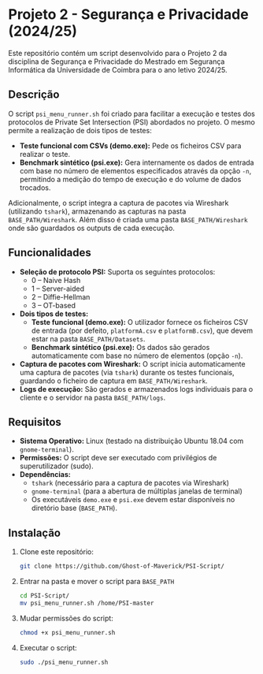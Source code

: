 # Projeto 2 - Segurança e Privacidade (2024/25)

Este repositório contém um script desenvolvido para o Projeto 2 da disciplina de Segurança e Privacidade do Mestrado em Segurança Informática da Universidade de Coimbra para o ano letivo 2024/25.

## Descrição

O script `psi_menu_runner.sh` foi criado para facilitar a execução e testes dos protocolos de Private Set Intersection (PSI) abordados no projeto. O mesmo permite a realização de dois tipos de testes:

- **Teste funcional com CSVs (demo.exe):** Pede os ficheiros CSV para realizar o teste.
- **Benchmark sintético (psi.exe):** Gera internamente os dados de entrada com base no número de elementos especificados através da opção `-n`, permitindo a medição do tempo de execução e do volume de dados trocados.

Adicionalmente, o script integra a captura de pacotes via Wireshark (utilizando `tshark`), armazenando as capturas na pasta `BASE_PATH/Wireshark`. Além disso é criada uma pasta `BASE_PATH/Wireshark` onde são guardados os outputs de cada execução. 

## Funcionalidades

- **Seleção de protocolo PSI:** Suporta os seguintes protocolos:
  - 0 – Naive Hash
  - 1 – Server-aided
  - 2 – Diffie-Hellman
  - 3 – OT-based
- **Dois tipos de testes:**
  - **Teste funcional (demo.exe):** O utilizador fornece os ficheiros CSV de entrada (por defeito, `platformA.csv` e `platformB.csv`), que devem estar na pasta `BASE_PATH/Datasets`.
  - **Benchmark sintético (psi.exe):** Os dados são gerados automaticamente com base no número de elementos (opção `-n`).
- **Captura de pacotes com Wireshark:** O script inicia automaticamente uma captura de pacotes (via `tshark`) durante os testes funcionais, guardando o ficheiro de captura em `BASE_PATH/Wireshark`.
- **Logs de execução:** São gerados e armazenados logs individuais para o cliente e o servidor na pasta `BASE_PATH/logs`.

## Requisitos

- **Sistema Operativo:** Linux (testado na distribuição Ubuntu 18.04 com `gnome-terminal`).
- **Permissões:** O script deve ser executado com privilégios de superutilizador (sudo).
- **Dependências:**
  - `tshark` (necessário para a captura de pacotes via Wireshark)
  - `gnome-terminal` (para a abertura de múltiplas janelas de terminal)
  - Os executáveis `demo.exe` e `psi.exe` devem estar disponíveis no diretório base (`BASE_PATH`).

## Instalação

1. Clone este repositório:
   ```bash
   git clone https://github.com/Ghost-of-Maverick/PSI-Script/
2.  Entrar na pasta e mover o script para `BASE_PATH`
    ```bash
    cd PSI-Script/
    mv psi_menu_runner.sh /home/PSI-master
3. Mudar permissões do script:
    ```bash
    chmod +x psi_menu_runner.sh
4. Executar o script:
   ```bash
   sudo ./psi_menu_runner.sh
